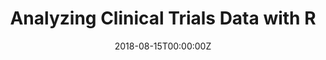 ---
title: 'Analyzing Clinical Trials Data with R'
authors:
- Adrian Waddell
date: '2018-08-15T00:00:00Z'

# Schedule page publish date (NOT proceeding's date).
publishDate: '20001-01-01T00:00:00Z'

# proceeding type.
# Legend: 0 = Uncategorized; 1 = Talk, 2 = Keynote, 3 = Workshop
# To add more update publications_types.toml and en.yaml
publication_types: ['3']
publication_type_description: Workshop

# proceeding name and optional abbreviated proceeding name.
publication: Presented at 2018 Conference
publication_short: Presented at 2018 Conference

abstract: 

tags:
- Rstudio
featured: false

links:
url_slides: ''
url_video: ''

---